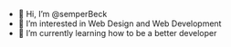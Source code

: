 - 👋 Hi, I’m @semperBeck
- 👀 I’m interested in Web Design and Web Development
- 🌱 I’m currently learning how to be a better developer

<!---
semperBeck/semperBeck is a ✨ special ✨ repository because its `README.md` (this file) appears on your GitHub profile.
You can click the Preview link to take a look at your changes.
--->
